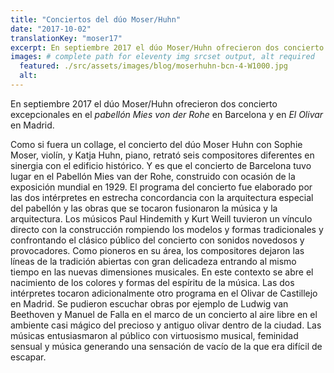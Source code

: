 ```yaml
---
title: "Conciertos del dúo Moser/Huhn"
date: "2017-10-02"
translationKey: "moser17"
excerpt: En septiembre 2017 el dúo Moser/Huhn ofrecieron dos concierto excepcionales en el pabellón Mies von der Rohe en Barcelona y en El Olivar en Madrid.
images: # complete path for eleventy img srcset output, alt required
  featured: ./src/assets/images/blog/moserhuhn-bcn-4-W1000.jpg
  alt:
---
```


En septiembre 2017 el dúo Moser/Huhn ofrecieron dos concierto excepcionales en el _pabellón Mies von der Rohe_ en Barcelona y en _El Olivar_ en Madrid.

Como si fuera un collage, el concierto del dúo Moser Huhn con Sophie Moser, violín, y Katja Huhn, piano, retrató seis compositores diferentes en sinergia con el edificio histórico. Y es que el concierto de Barcelona tuvo lugar en el Pabellón Mies van der Rohe, construido con ocasión de la exposición mundial en 1929. El programa del concierto fue elaborado por las dos intérpretes en estrecha concordancia con la arquitectura especial del pabellón y las obras que se tocaron fusionaron la música y la arquitectura. Los músicos Paul Hindemith y Kurt Weill tuvieron un vínculo directo con la construcción rompiendo los modelos y formas tradicionales y confrontando el clásico público del concierto con sonidos novedosos y provocadores. Como pioneros en su área, los compositores dejaron las líneas de la tradición abiertas con gran delicadeza entrando al mismo tiempo en las nuevas dimensiones musicales. En este contexto se abre el nacimiento de los colores y formas del espíritu de la música. Las dos intérpretes tocaron adicionalmente otro programa en el Olivar de Castillejo en Madrid. Se pudieron escuchar obras por ejemplo de Ludwig van Beethoven y Manuel de Falla en el marco de un concierto al aire libre en el ambiente casi mágico del precioso y antiguo olivar dentro de la ciudad. Las músicas entusiasmaron al público con virtuosismo musical, feminidad sensual y música generando una sensación de vacío de la que era difícil de escapar.
